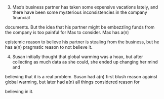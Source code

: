 3. Max’s business partner has taken some expensive vacations lately, and there have been some mysterious inconsistencies in the company financial

documents. But the idea that his partner might be embezzling funds from the company is too painful for Max to consider. Max has a(n)

epistemic reason to believe his partner is stealing from the business, but he has a(n) pragmatic reason to not believe it.

4. Susan initially thought that global warming was a hoax, but after collecting as much data as she could, she ended up changing her mind and

believing that it is a real problem. Susan had a(n) first blush reason against global warming, but later had a(n) all things considered reason for

believing in it.
